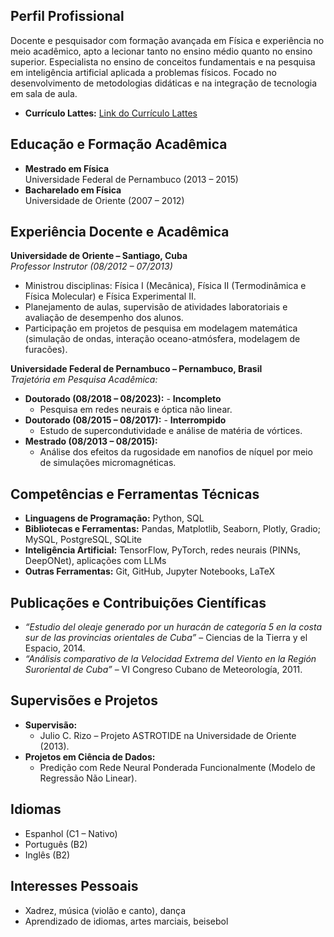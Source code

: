


## Perfil Profissional  
Docente e pesquisador com formação avançada em Física e experiência no meio acadêmico, apto a lecionar tanto no ensino médio quanto no ensino superior. Especialista no ensino de conceitos fundamentais e na pesquisa em inteligência artificial aplicada a problemas físicos. Focado no desenvolvimento de metodologias didáticas e na integração de tecnologia em sala de aula.

- **Currículo Lattes:** [Link do Currículo Lattes](http://lattes.cnpq.br/4047051281960124)


## Educação e Formação Acadêmica  


- **Mestrado em Física**  
  Universidade Federal de Pernambuco (2013 – 2015)  
- **Bacharelado em Física**  
  Universidade de Oriente (2007 – 2012)

## Experiência Docente e Acadêmica


**Universidade de Oriente – Santiago, Cuba**  
*Professor Instrutor (08/2012 – 07/2013)*  
- Ministrou disciplinas: Física I (Mecânica), Física II (Termodinâmica e Física Molecular) e Física Experimental II.  
- Planejamento de aulas, supervisão de atividades laboratoriais e avaliação de desempenho dos alunos.  
- Participação em projetos de pesquisa em modelagem matemática (simulação de ondas, interação oceano-atmósfera, modelagem de furacões).

**Universidade Federal de Pernambuco – Pernambuco, Brasil**  
*Trajetória em Pesquisa Acadêmica:*  
- **Doutorado (08/2018 – 08/2023):** - **Incompleto**
  - Pesquisa em redes neurais e óptica não linear.
- **Doutorado (08/2015 – 08/2017):** - **Interrompido**  
  - Estudo de supercondutividade e análise de matéria de vórtices.
- **Mestrado (08/2013 – 08/2015):**
  - Análise dos efeitos da rugosidade em nanofios de níquel por meio de simulações micromagnéticas.

## Competências e Ferramentas Técnicas  
- **Linguagens de Programação:** Python, SQL  
- **Bibliotecas e Ferramentas:** Pandas, Matplotlib, Seaborn, Plotly, Gradio; MySQL, PostgreSQL, SQLite  
- **Inteligência Artificial:** TensorFlow, PyTorch, redes neurais (PINNs, DeepONet), aplicações com LLMs  
- **Outras Ferramentas:** Git, GitHub, Jupyter Notebooks, LaTeX

## Publicações e Contribuições Científicas  
- *“Estudio del oleaje generado por un huracán de categoría 5 en la costa sur de las provincias orientales de Cuba”* – Ciencias de la Tierra y el Espacio, 2014.  
- *“Análisis comparativo de la Velocidad Extrema del Viento en la Región Suroriental de Cuba”* – VI Congreso Cubano de Meteorología, 2011.


## Supervisões e Projetos  
- **Supervisão:**  
  - Julio C. Rizo – Projeto ASTROTIDE na Universidade de Oriente (2013).
- **Projetos em Ciência de Dados:**  
  - Predição com Rede Neural Ponderada Funcionalmente (Modelo de Regressão Não Linear).

## Idiomas  
- Espanhol (C1 – Nativo)  
- Português (B2)
- Inglês (B2)  


## Interesses Pessoais  
- Xadrez, música (violão e canto), dança  
- Aprendizado de idiomas, artes marciais, beisebol

